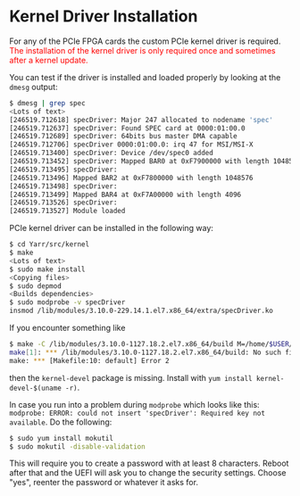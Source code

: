 # Kernel Driver Installation

For any of the PCIe FPGA cards the custom PCIe kernel driver is required.  <span style="color:red">The installation of the kernel driver is only required once and sometimes after a kernel update.</span>

You can test if the driver is installed and loaded properly by looking at the `dmesg` output:
```bash
$ dmesg | grep spec
<Lots of text>
[246519.712618] specDriver: Major 247 allocated to nodename 'spec'
[246519.712637] specDriver: Found SPEC card at 0000:01:00.0
[246519.712689] specDriver: 64bits bus master DMA capable
[246519.712706] specDriver 0000:01:00.0: irq 47 for MSI/MSI-X
[246519.713400] specDriver: Device /dev/spec0 added
[246519.713452] specDriver: Mapped BAR0 at 0xF7900000 with length 1048576
[246519.713495] specDriver: 
[246519.713496] Mapped BAR2 at 0xF7800000 with length 1048576
[246519.713498] specDriver: 
[246519.713499] Mapped BAR4 at 0xF7A00000 with length 4096
[246519.713526] specDriver: 
[246519.713527] Module loaded
```

PCIe kernel driver can be installed in the following way:
```bash
$ cd Yarr/src/kernel
$ make
<Lots of text>
$ sudo make install
<Copying files>
$ sudo depmod
<Builds dependencies>
$ sudo modprobe -v specDriver
insmod /lib/modules/3.10.0-229.14.1.el7.x86_64/extra/specDriver.ko
```

If you encounter something like
```bash
$ make -C /lib/modules/3.10.0-1127.18.2.el7.x86_64/build M=/home/$USER/Yarr/src/kernel modules
make[1]: *** /lib/modules/3.10.0-1127.18.2.el7.x86_64/build: No such file or directory.  Stop.
make: *** [Makefile:10: default] Error 2
```
then the ``kernel-devel`` package is missing. Install with ``yum install kernel-devel-$(uname -r)``.


In case you run into a problem during ``modprobe`` which looks like this: ``modprobe: ERROR: could not insert 'specDriver': Required key not available``. Do the following:
```bash
$ sudo yum install mokutil
$ sudo mokutil -disable-validation
```
This will require you to create a password with at least 8 characters. Reboot after that and the UEFI will ask you to change the security settings. Choose "yes", reenter the password or whatever it asks for.


